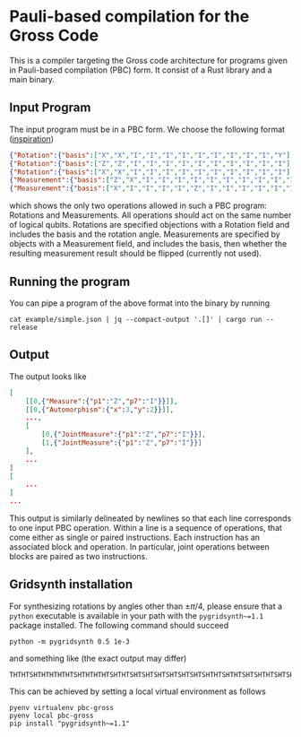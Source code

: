 # Pauli-based compilation for the Gross Code

This is a compiler targeting the Gross code architecture
for programs given in Pauli-based compilation (PBC) form.
It consist of a Rust library and a main binary.

## Input Program
The input program must be in a PBC form.
We choose the following format ([inspiration](https://doi.org/10.5281/zenodo.11391890))
```json
{"Rotation":{"basis":["X","X","I","I","I","I","I","I","I","I","I","Y"],"angle":0.125}}
{"Rotation":{"basis":["Z","Z","I","I","I","I","I","I","I","I","I","I"],"angle":0.5}}
{"Rotation":{"basis":["X","X","I","I","I","I","I","I","I","I","I","I"],"angle":-0.125}}
{"Measurement":{"basis":["Z","X","I","I","I","I","I","I","I","I","I","I"],"flip_result":true}}
{"Measurement":{"basis":["X","I","I","I","I","Z","I","I","I","I","I","I"],"flip_result":false}}

```
which shows the only two operations allowed in such a PBC program: Rotations and Measurements.
All operations should act on the same number of logical qubits.
Rotations are specified objections with a Rotation field and includes the basis and the rotation angle.
Measurements are specified by objects with a Measurement field, and includes the basis, then whether the resulting measurement result should be flipped (currently not used).

## Running the program
You can pipe a program of the above format into the binary by running

```
cat example/simple.json | jq --compact-output '.[]' | cargo run --release
```

## Output

The output looks like
```json
[
    [[0,{"Measure":{"p1":"Z","p7":"I"}}]],
    [[0,{"Automorphism":{"x":3,"y":2}}]],
    ...,
    [
        [0,{"JointMeasure":{"p1":"Z","p7":"I"}}],
        [1,{"JointMeasure":{"p1":"Z","p7":"I"}}]
    ],
    ...
]
[
    ...
]
...
```
This output is similarly delineated by newlines so that each line corresponds to one input PBC operation.
Within a line is a sequence of operations, that come either as single or paired instructions.
Each instruction has an associated block and operation.
In particular, joint operations between blocks are paired as two instructions.

## Gridsynth installation
For synthesizing rotations by angles other than $\pm\pi/4$,
please ensure that a `python` executable is available in your path with the `pygridsynth~=1.1` package installed.
The following command should succeed
```
python -m pygridsynth 0.5 1e-3
```
and something like (the exact output may differ)
```
THTHTSHTHTHTHTHTSHTHTHTHTSHTHTSHTSHTSHTSHTSHTSHTSHTHTSHTHTSHTSHTHTSHTSHTHTSHSSWWWWWWW
```

This can be achieved by setting a local virtual environment as follows
```
pyenv virtualenv pbc-gross
pyenv local pbc-gross
pip install "pygridsynth~=1.1"
```